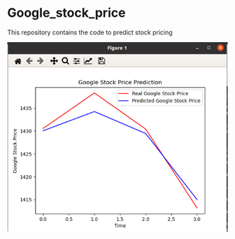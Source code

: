 # Google_stock_price
This repository contains the code to predict stock pricing 


![](https://github.com/TalhaSheikh-dev/Google_stock_price/blob/main/output.png)
